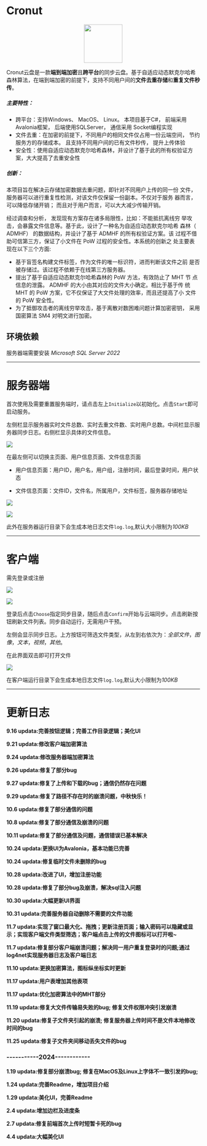 # Cronut

<p align="center">
  <img src="img/logo.png" width=100 />
</p>

Cronut云盘是一款**端到端加密**且**跨平台**的同步云盘。基于自适应动态默克尔哈希森林算法，在端到端加密的前提下，支持不同用户间的**文件去重存储**和**重复文件秒传**。

##### 主要特性：


- 跨平台：支持Windows、 MacOS、 Linux。 本项目基于C#， 前端采用Avalonia框架， 后端使用SQLServer， 通信采用 Socket编程实现
- 文件去重：在加密的前提下，不同用户的相同文件仅占用一份云端空间， 节约服务方的存储成本。 且支持不同用户间的已有文件秒传， 提升上传体验
- 安全性：使用自适应动态默克尔哈希森林，并设计了基于此的所有权验证方案，大大提高了去重安全性

##### 创新：

本项目旨在解决云存储加密数据去重问题，即针对不同用户上传的同一份
文件，服务器可以进行重复性检测，对该文件仅保留一份副本。不仅对于服务
器而言，可以降低存储开销； 而且对于用户而言，可以大大减少传输开销。

经过调查和分析， 发现现有方案存在诸多局限性，比如：不能抵抗离线穷
举攻击，会暴露文件信息等。基于此，设计了一种名为自适应动态默克尔哈希
森林（ ADMHF） 的数据结构，并设计了基于 ADMHF 的所有权验证方案。该
过程不借助可信第三方，保证了小文件在 PoW 过程的安全性。本系统的创新之
处主要表现在以下三个方面:
- 基于盲签名构建文件标签，作为文件的唯一标识符，进而判断该文件之前
是否被存储过。该过程不依赖于在线第三方服务器。 
- 提出了基于自适应动态默克尔哈希森林的 PoW 方法，有效防止了 MHT 节
点信息的泄露。 ADMHF 的大小由其对应的文件大小确定。相比于基于传
统 MHT 的 PoW 方案，它不仅保证了大文件处理的效率，而且还提高了小
文件的 PoW 安全性。
- 为了抵御攻击者的离线穷举攻击，基于离散对数困难问题计算加密密钥，
采用国密算法 SM4 对明文进行加密。

## 环境依赖

服务器端需要安装 *Microsoft SQL Server 2022*

---
# 服务器端

首次使用及需要重置服务端时，请点击左上`Initialize`以初始化。点击`Start`即可启动服务。

左侧栏显示服务器实时文件总数、实时去重文件数、实时用户总数。中间栏显示服务器同步日志。右侧栏显示具体的文件信息。

![](img/Server_1.png)

在最左侧可以切换主页面、用户信息页面、文件信息页面

- 用户信息页面：用户ID，用户名，用户组，注册时间，最后登录时间，用户状态

- 文件信息页面：文件ID，文件名，所属用户，文件标签，服务器存储地址

![](img/Server_2.png)

![](img/Server_3.png)


此外在服务器运行目录下会生成本地日志文件`log.log`,默认大小限制为*100KB*

---

# 客户端
需先登录或注册


![](img/Client_1.png)

![](img/Client_2.png)


登录后点击`Choose`指定同步目录，随后点击`Confirm`开始与云端同步。点击刷新按钮刷新文件列表。同步自动运行，无需用户干预。

左侧会显示同步日志。上方按钮可筛选文件类型，从左到右依次为：*全部文件*，*图像*，*文本*，*视频*，*其他*。

在此界面双击即可打开文件


![](img/Client_3.png)

在客户端运行目录下会生成本地日志文件`log.log`,默认大小限制为*100KB*

---
# 更新日志

**9.16 updata:完善按钮逻辑；完善工作目录逻辑；美化UI**

**9.21 updata:修改客户端加密算法**

**9.24 updata:修改服务器端加密算法**

**9.26 updata:修复了部分bug**

**9.27 updata:修复了上传和下载的bug；通信仍然存在问题**

**9.29 updata:修复了路径不存在时的崩溃问题，中秋快乐！**

**10.6 updata:修复了部分通信的问题**

**10.8 updata:修复了部分通信及崩溃的问题**

**10.11 updata:修复了部分通信及问题，通信错误已基本解决**

**10.24 updata:更换UI为Avalonia，基本功能已完善**

**10.24 updata:修复临时文件未删除的bug**

**10.28 updata:改进了UI，增加注册功能**

**10.28 updata:修复了部分bug及崩溃，解决sql注入问题**

**10.30 updata:大幅更新UI界面**

**10.31 updata:完善服务器自动删除不需要的文件功能**

**11.7 updata:实现了窗口最大化、拖拽；更新注册页面；输入密码可以隐藏或显示；实现客户端文件类型筛选；客户端点击上传的文件图标可以打开啦~**

**11.7 updata:修复部分客户端崩溃问题；解决同一用户重复登录时的问题;通过log4net实现服务器日志及客户端日志**

**11.10 updata:更换加密算法，图标纵坐标实时更新**

**11.17 updata:用户表增加其他表项**

**11.17 updata:优化加密算法中的MHT部分**

**11.19 updata:修复大文件传输易失败的bug; 修复文件权限冲突引发崩溃**

**11.20 updata:修复子文件夹引起的崩溃; 修复服务器上传时间不是文件本地修改时间的bug**

**11.25 updata:修复子文件夹间移动丢失文件的bug**

### -----------2024------------

**1.19 updata:修复部分崩溃bug; 修复在MacOS及Linux上字体不一致引发的bug;**

**1.24 updata:完善Readme，增加项目介绍**

**1.29 updata:美化UI，完善Readme**

**2.4 updata:增加边栏及进度条**

**2.7 updata:修复前端首次上传时短暂卡死的bug**

**4.4 updata:大幅美化UI**

